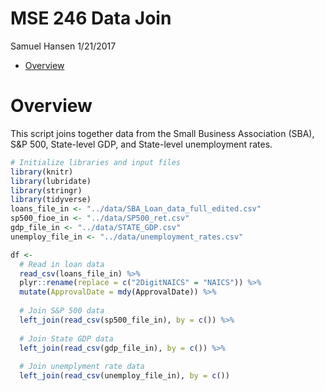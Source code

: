 MSE 246 Data Join
================
Samuel Hansen
1/21/2017

-   [Overview](#overview)

Overview
========

This script joins together data from the Small Business Association (SBA), S&P 500, State-level GDP, and State-level unemployment rates.

``` r
# Initialize libraries and input files 
library(knitr)
library(lubridate)
library(stringr)
library(tidyverse)
loans_file_in <- "../data/SBA_Loan_data_full_edited.csv"
sp500_fioe_in <- "../data/SP500_ret.csv"
gdp_file_in <- "../data/STATE_GDP.csv"
unemploy_file_in <- "../data/unemployment_rates.csv"
```

``` r
df <- 
  # Read in loan data 
  read_csv(loans_file_in) %>%
  plyr::rename(replace = c("2DigitNAICS" = "NAICS")) %>%
  mutate(ApprovalDate = mdy(ApprovalDate)) %>%
  
  # Join S&P 500 data 
  left_join(read_csv(sp500_file_in), by = c()) %>%
  
  # Join State GDP data 
  left_join(read_csv(gdp_file_in), by = c()) %>%
  
  # Join unemplyment rate data 
  left_join(read_csv(unemploy_file_in), by = c())
```
